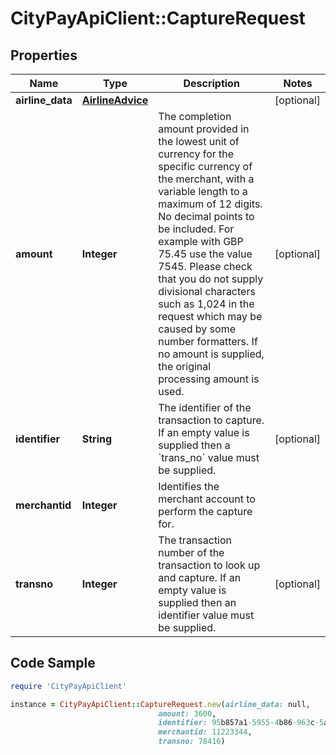 # CityPayApiClient::CaptureRequest

## Properties

Name | Type | Description | Notes
------------ | ------------- | ------------- | -------------
**airline_data** | [**AirlineAdvice**](AirlineAdvice.md) |  | [optional] 
**amount** | **Integer** | The completion amount provided in the lowest unit of currency for the specific currency of the merchant, with a variable length to a maximum of 12 digits. No decimal points to be included. For example with GBP 75.45 use the value 7545. Please check that you do not supply divisional characters such as 1,024 in the request which may be caused by some number formatters. If no amount is supplied, the original processing amount is used.  | [optional] 
**identifier** | **String** | The identifier of the transaction to capture. If an empty value is supplied then a &#x60;trans_no&#x60; value must be supplied. | [optional] 
**merchantid** | **Integer** | Identifies the merchant account to perform the capture for. | 
**transno** | **Integer** | The transaction number of the transaction to look up and capture. If an empty value is supplied then an identifier value must be supplied. | [optional] 

## Code Sample

```ruby
require 'CityPayApiClient'

instance = CityPayApiClient::CaptureRequest.new(airline_data: null,
                                 amount: 3600,
                                 identifier: 95b857a1-5955-4b86-963c-5a6dbfc4fb95,
                                 merchantid: 11223344,
                                 transno: 78416)
```


